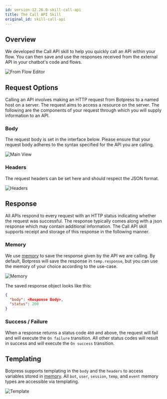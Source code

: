 ```yaml
---
id: version-12.26.0-skill-call-api
title: The Call API Skill
original_id: skill-call-api
---
```


## Overview

We developed the Call API skill to help you quickly call an API within your flow. You can then save and use the responses received from the external API in your chatbot's code and flows.

![From Flow Editor](../assets/call-api-skill-flow.png)

## Request Options
Calling an API involves making an HTTP request from Botpress to a named host on a server. The request aims to access a resource on the server. The following are the components of your request through which you will supply information to an API.

### Body

The request body is set in the interface below. Please ensure that your request body adheres to the syntax specified for the API you are calling.

![Main View](../assets/call-api-skill.png)

### Headers

The request headers can be set here and should respect the JSON format.

![Headers](../assets/call-api-skill-headers.png)

## Response
All APIs respond to every request with an HTTP status indicating whether the request was successful. The response typically comes along with a json response which may contain additional information. The Call API skill supports receipt and storage of this response in the following manner.

### Memory

We use [memory](../main/memory) to save the response given by the API we are calling. By default, Botpress will save the response in `temp.response`, but you can use the memory of your choice according to the use-case.

![Memory](../assets/call-api-skill-memory.png)

The saved response object looks like this:

```json
{
  "body": <Response Body>,
  "status": 200
}
```

### Success / Failure

When a response returns a status code `400` and above, the request will fail and will execute the `On failure` transition. All other status codes will result in success and will execute the `On success` transition.

## Templating

Botpress supports templating in the `body` and the `headers` to access variables stored in [memory](../main/memory). All `bot`, `user`, `session`, `temp`, and `event` memory types are accessible via templating.

![Template](../assets/call-api-skill-template.png)
